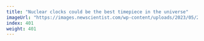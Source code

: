 ```yaml
---
title: "Nuclear clocks could be the best timepiece in the universe"
imageUrl: "https://images.newscientist.com/wp-content/uploads/2023/05/24102606/SEI_157456369.jpg?width=788"
index: 401
weight: 401
---
```

